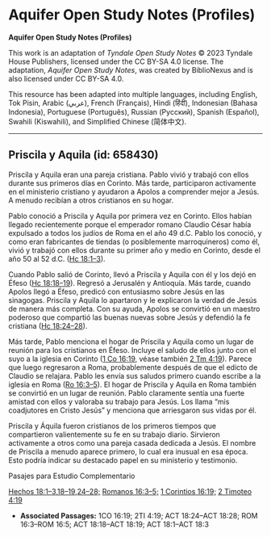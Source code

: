 # Aquifer Open Study Notes (Profiles)

**Aquifer Open Study Notes (Profiles)**

This work is an adaptation of *Tyndale Open Study Notes* © 2023 Tyndale House Publishers, licensed under the CC BY\-SA 4\.0 license. The adaptation, *Aquifer Open Study Notes*, was created by BiblioNexus and is also licensed under CC BY\-SA 4\.0\.

This resource has been adapted into multiple languages, including English, Tok Pisin, Arabic (عربي), French (Français), Hindi (हिंदी), Indonesian (Bahasa Indonesia), Portuguese (Português), Russian (Русский), Spanish (Español), Swahili (Kiswahili), and Simplified Chinese (简体中文).



--------------------------------

## Priscila y Aquila (id: 658430)

Priscila y Aquila eran una pareja cristiana. Pablo vivió y trabajó con ellos durante sus primeros días en Corinto. Más tarde, participaron activamente en el ministerio cristiano y ayudaron a Apolos a comprender mejor a Jesús. A menudo recibían a otros cristianos en su hogar.

Pablo conoció a Priscila y Aquila por primera vez en Corinto. Ellos habían llegado recientemente porque el emperador romano Claudio César había expulsado a todos los judíos de Roma en el año 49 d.C. Pablo los conoció, y como eran fabricantes de tiendas (o posiblemente marroquineros) como él, vivió y trabajó con ellos durante su primer año y medio en Corinto, desde el año 50 al 52 d.C. ([Hc 18:1–3](https://ref.ly/Acts18:1-Acts18:3)).

Cuando Pablo salió de Corinto, llevó a Priscila y Aquila con él y los dejó en Éfeso ([Hc 18:18–19](https://ref.ly/Acts18:18-Acts18:19)). Regresó a Jerusalén y Antioquía. Más tarde, cuando Apolos llegó a Éfeso, predicó con entusiasmo sobre Jesús en las sinagogas. Priscila y Aquila lo apartaron y le explicaron la verdad de Jesús de manera más completa. Con su ayuda, Apolos se convirtió en un maestro poderoso que compartió las buenas nuevas sobre Jesús y defendió la fe cristiana ([Hc 18:24–28](https://ref.ly/Acts18:24-Acts18:28)).

Más tarde, Pablo menciona el hogar de Priscila y Aquila como un lugar de reunión para los cristianos en Éfeso. Incluye el saludo de ellos junto con el suyo a la iglesia en Corinto ([1 Co 16:19,](https://ref.ly/1Cor16:19) véase también [2 Tm 4:19](https://ref.ly/2Tim4:19)). Parece que luego regresaron a Roma, probablemente después de que el edicto de Claudio se relajara. Pablo les envía sus saludos primero cuando escribe a la iglesia en Roma ([Ro 16:3–5](https://ref.ly/Rom16:3-Rom16:5)). El hogar de Priscila y Aquila en Roma también se convirtió en un lugar de reunión. Pablo claramente sentía una fuerte amistad con ellos y valoraba su trabajo para Jesús. Los llama “mis coadjutores en Cristo Jesús” y menciona que arriesgaron sus vidas por él.

Priscila y Áquila fueron cristianos de los primeros tiempos que compartieron valientemente su fe en su trabajo diario. Sirvieron activamente a otros como una pareja casada dedicada a Jesús. El nombre de Priscila a menudo aparece primero, lo cual era inusual en esa época. Esto podría indicar su destacado papel en su ministerio y testimonio.

Pasajes para Estudio Complementario

[Hechos 18:1–3](https://ref.ly/Acts18:1-Acts18:3),[18–19](https://ref.ly/Acts18:18-Acts18:19),[24–28;](https://ref.ly/Acts18:24-Acts18:28) [Romanos 16:3–5;](https://ref.ly/Rom16:3-Rom16:5) [1 Corintios 16:19;](https://ref.ly/1Cor16:19) [2 Timoteo 4:19](https://ref.ly/2Tim4:19)

* **Associated Passages:** 1CO 16:19; 2TI 4:19; ACT 18:24–ACT 18:28; ROM 16:3–ROM 16:5; ACT 18:18–ACT 18:19; ACT 18:1–ACT 18:3

